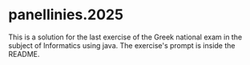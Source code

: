 # panellinies.2025
This is a solution for the last exercise of the Greek national exam in the subject of Informatics using java. 
The exercise's prompt is inside the README. 
